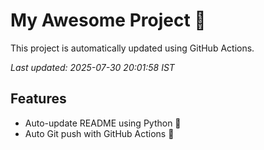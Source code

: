 # My Awesome Project 🚀

This project is automatically updated using GitHub Actions.

_Last updated: 2025-07-30 20:01:58 IST_

## Features
- Auto-update README using Python 🐍
- Auto Git push with GitHub Actions 🤖
